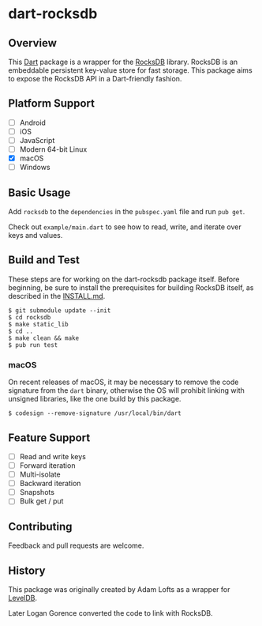 # dart-rocksdb

## Overview

This [Dart](https://dart.dev) package is a wrapper for the [RocksDB](https://rocksdb.org) library. RocksDB is an embeddable persistent key-value store for fast storage. This package aims to expose the RocksDB API in a Dart-friendly fashion.

## Platform Support

- [ ] Android
- [ ] iOS
- [ ] JavaScript
- [ ] Modern 64-bit Linux
- [x] macOS
- [ ] Windows

## Basic Usage

Add `rocksdb` to the `dependencies` in the `pubspec.yaml` file and run `pub get`.

Check out `example/main.dart` to see how to read, write, and iterate over keys and values.

## Build and Test

These steps are for working on the dart-rocksdb package itself. Before beginning, be sure to install the prerequisites for building RocksDB itself, as described in the [INSTALL.md](https://github.com/facebook/rocksdb/blob/master/INSTALL.md).

```shell
$ git submodule update --init
$ cd rocksdb
$ make static_lib
$ cd ..
$ make clean && make
$ pub run test
```

### macOS

On recent releases of macOS, it may be necessary to remove the code signature from the `dart` binary, otherwise the OS will prohibit linking with unsigned libraries, like the one build by this package.

```shell
$ codesign --remove-signature /usr/local/bin/dart
```

## Feature Support

- [ ] Read and write keys
- [ ] Forward iteration
- [ ] Multi-isolate
- [ ] Backward iteration
- [ ] Snapshots
- [ ] Bulk get / put

## Contributing

Feedback and pull requests are welcome.

## History

This package was originally created by Adam Lofts as a wrapper for [LevelDB](https://github.com/google/leveldb/).

Later Logan Gorence converted the code to link with RocksDB.
